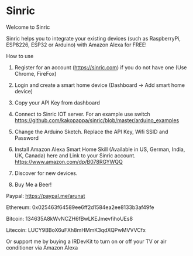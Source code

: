 # Sinric

Welcome to Sinric

Sinric helps you to integrate your existing devices (such as RaspberryPi, ESP8226, ESP32 or Arduino) with Amazon Alexa for FREE!

How to use

1. Register for an account (https://sinric.com) if you do not have one (Use Chrome, FireFox)

2. Login and create a smart home device (Dashboard -> Add smart home device)

3. Copy your API Key from dashboard

4. Connect to Sinric IOT server. For an example use switch
https://github.com/kakopappa/sinric/blob/master/arduino_examples

5. Change the Arduino Sketch. Replace the API Key, Wifi SSID and Password

6. Install Amazon Alexa Smart Home Skill (Available in US, German, India, UK, Canada) here and Link to your Sinric account.
https://www.amazon.com/dp/B078RGYWQQ

7. Discover for new devices. 

8. Buy Me a Beer!

Paypal: https://paypal.me/arunat

Ethereum: 
0x025463f64589ee6ff2d1584ea2ee8133b3af49fe

Bitcoin: 
134635A8kWvNCZH6fBwLKEJmevfihoUEs8

Litecoin: 
LUCY9BBoX6uFXh8mHMmK3qdXQPwMVVVCfx

Or support me by buying a IRDevKit to turn on or off your TV or air conditioner via Amazon Alexa
